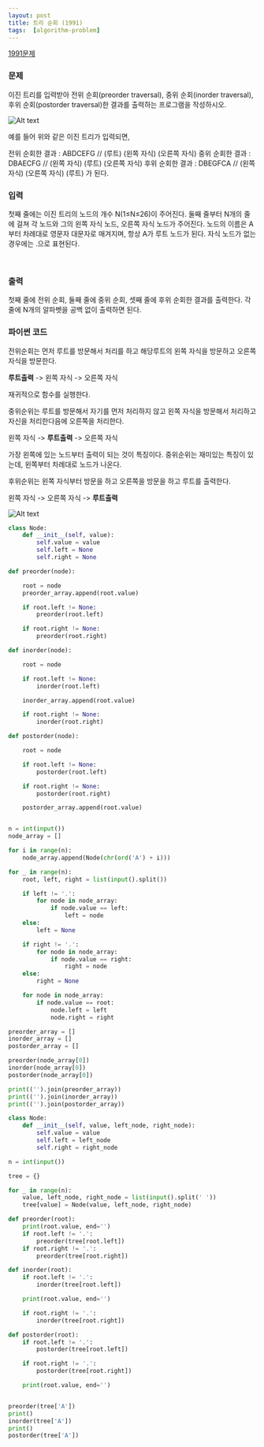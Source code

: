 ```yaml
---
layout: post
title: 트리 순회 (1991)
tags:  [algorithm-problem]
---
```


[1991문제](https://www.acmicpc.net/problem/1991)

### 문제
이진 트리를 입력받아 전위 순회(preorder traversal), 중위 순회(inorder traversal), 후위 순회(postorder traversal)한 결과를 출력하는 프로그램을 작성하시오.

![Alt text](/public/post/2020_01_12_1991/ex1.png)


예를 들어 위와 같은 이진 트리가 입력되면,

전위 순회한 결과 : ABDCEFG // (루트) (왼쪽 자식) (오른쪽 자식)
중위 순회한 결과 : DBAECFG // (왼쪽 자식) (루트) (오른쪽 자식)
후위 순회한 결과 : DBEGFCA // (왼쪽 자식) (오른쪽 자식) (루트)
가 된다.
&nbsp;

### 입력
첫째 줄에는 이진 트리의 노드의 개수 N(1≤N≤26)이 주어진다. 둘째 줄부터 N개의 줄에 걸쳐 각 노드와 그의 왼쪽 자식 노드, 오른쪽 자식 노드가 주어진다. 노드의 이름은 A부터 차례대로 영문자 대문자로 매겨지며, 항상 A가 루트 노드가 된다. 자식 노드가 없는 경우에는 .으로 표현된다.

&nbsp;

### 출력
첫째 줄에 전위 순회, 둘째 줄에 중위 순회, 셋째 줄에 후위 순회한 결과를 출력한다. 각 줄에 N개의 알파벳을 공백 없이 출력하면 된다.
&nbsp;

### 파이썬 코드

전위순회는 먼저 루트를 방문해서 처리를 하고 해당루트의 왼쪽 자식을 방문하고 오른쪽 자식을 방문한다.

**루트출력** -> 왼쪽 자식 -> 오른쪽 자식

재귀적으로 함수를 실행한다.

중위순위는 루트를 방문해서 자기를 먼저 처리하지 않고 왼쪽 자식을 방문해서 처리하고 자신을 처리한다음에 오른쪽을 처리한다.

왼쪽 자식 -> **루트출력** -> 오른쪽 자식

가장 왼쪽에 있는 노드부터 출력이 되는 것이 특징이다. 중위순위는 재미있는 특징이 있는데, 왼쪽부터 차례대로 노드가 나온다.

후위순위는 왼쪽 자식부터 방문을 하고 오른쪽을 방문을 하고 루트를 출력한다.

왼쪽 자식 -> 오른쪽 자식 -> **루트출력**


![Alt text](/public/post/2020_01_12_1991/howto_1.png)

~~~python
class Node:
    def __init__(self, value):
        self.value = value
        self.left = None
        self.right = None

def preorder(node):

    root = node
    preorder_array.append(root.value)

    if root.left != None:
        preorder(root.left)

    if root.right != None:
        preorder(root.right)

def inorder(node):

    root = node

    if root.left != None:
        inorder(root.left)

    inorder_array.append(root.value)

    if root.right != None:
        inorder(root.right)

def postorder(node):

    root = node

    if root.left != None:
        postorder(root.left)

    if root.right != None:
        postorder(root.right)

    postorder_array.append(root.value)


n = int(input())
node_array = []

for i in range(n):
    node_array.append(Node(chr(ord('A') + i)))

for _ in range(n):
    root, left, right = list(input().split())

    if left != '.':
        for node in node_array:
            if node.value == left:
                left = node
    else:
        left = None

    if right != '.':
        for node in node_array:
            if node.value == right:
                right = node
    else:
        right = None

    for node in node_array:
        if node.value == root:
            node.left = left
            node.right = right

preorder_array = []
inorder_array = []
postorder_array = []

preorder(node_array[0])
inorder(node_array[0])
postorder(node_array[0])

print(('').join(preorder_array))
print(('').join(inorder_array))
print(('').join(postorder_array))
~~~

~~~python
class Node:
    def __init__(self, value, left_node, right_node):
        self.value = value
        self.left = left_node
        self.right = right_node

n = int(input())

tree = {}

for _ in range(n):
    value, left_node, right_node = list(input().split(' '))
    tree[value] = Node(value, left_node, right_node)

def preorder(root):
    print(root.value, end='')
    if root.left != '.':
        preorder(tree[root.left])
    if root.right != '.':
        preorder(tree[root.right])

def inorder(root):
    if root.left != '.':
        inorder(tree[root.left])

    print(root.value, end='')

    if root.right != '.':
        inorder(tree[root.right])

def postorder(root):
    if root.left != '.':
        postorder(tree[root.left])

    if root.right != '.':
        postorder(tree[root.right])

    print(root.value, end='')


preorder(tree['A'])
print()
inorder(tree['A'])
print()
postorder(tree['A'])
~~~
